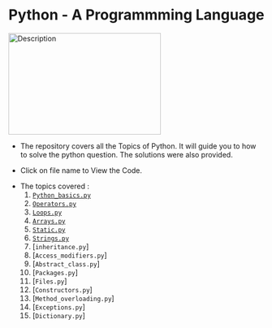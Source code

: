 # Python - A Programmming Language

<img src="https://github.com/user-attachments/assets/f09db91d-799b-42fa-a355-f0d621ef1e5f" alt="Description" width="300" height="200">

+ The repository covers all the Topics of Python. It will guide you to how to solve the python question. The solutions were also provided.
- Click on file name to View the Code.
+ The topics covered :
  1. [`Python_basics.py`](https://github.com/Saikiran-Erukonda/Python_learning_assessment/blob/main/1_python_basics.md)
  2. [`Operators.py`](https://github.com/Saikiran-Erukonda/Python_learning_assessment/blob/main/2.Operators.md)
  3. [`Loops.py`](https://github.com/Saikiran-Erukonda/Python_learning_assessment/blob/main/3.Loops.md)
  4. [`Arrays.py`](https://github.com/Saikiran-Erukonda/Python_learning_assessment/blob/main/4.Arrays.md)
  5. [`Static.py`](https://github.com/Saikiran-Erukonda/Python_learning_assessment/blob/main/5.Static.md)
  6. [`Strings.py`](https://github.com/Saikiran-Erukonda/Python_learning_assessment/blob/main/6.Strings.md)
  7. [`inheritance.py`]
  8. [`Access_modifiers.py`]
  9. [`Abstract_class.py`]
  10. [`Packages.py`]
  11. [`Files.py`]
  12. [`Constructors.py`]
  13. [`Method_overloading.py`]
  14. [`Exceptions.py`]
  15. [`Dictionary.py`]
